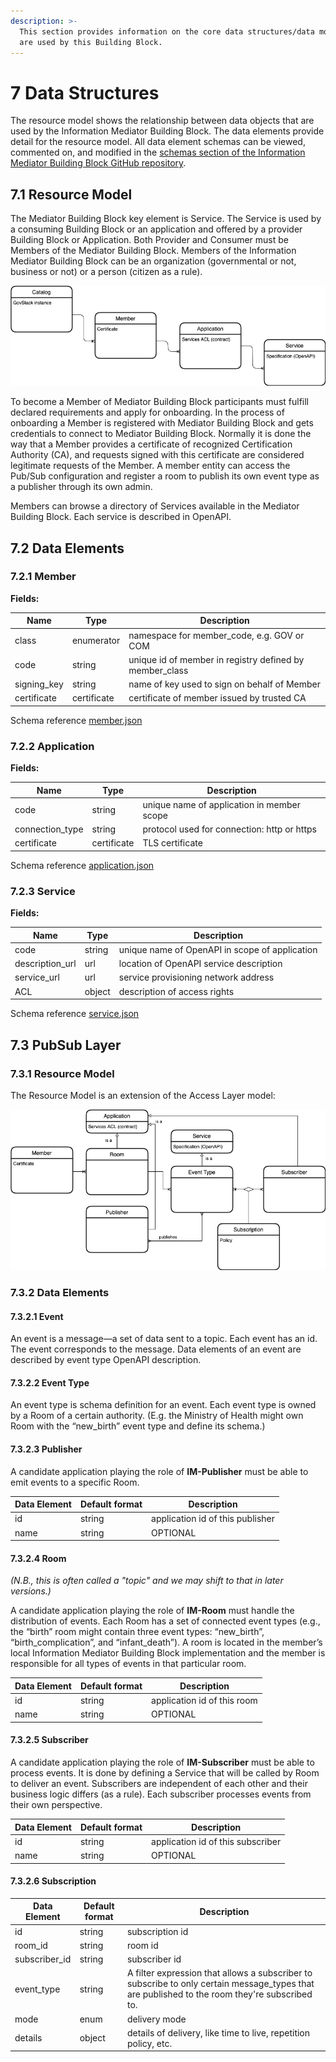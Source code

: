 ```yaml
---
description: >-
  This section provides information on the core data structures/data models that
  are used by this Building Block.
---
```


# 7 Data Structures

The resource model shows the relationship between data objects that are used by the Information Mediator Building Block. The data elements provide detail for the resource model. All data element schemas can be viewed, commented on, and modified in the [schemas section of the Information Mediator Building Block GitHub repository](https://github.com/GovStackWorkingGroup/bb-information-mediator/tree/1.0-QA/schemas).

## 7.1 Resource Model

The Mediator Building Block key element is Service. The Service is used by a consuming Building Block or an application and offered by a provider Building Block or Application. Both Provider and Consumer must be Members of the Mediator Building Block. Members of the Information Mediator Building Block can be an organization (governmental or not, business or not) or a person (citizen as a rule).

![Diagram source](.gitbook/assets/Mediator-BB-entities.drawio.png)

To become a Member of Mediator Building Block participants must fulfill declared requirements and apply for onboarding. In the process of onboarding a Member is registered with Mediator Building Block and gets credentials to connect to Mediator Building Block. Normally it is done the way that a Member provides a certificate of recognized Certification Authority (CA), and requests signed with this certificate are considered legitimate requests of the Member. A member entity can access the Pub/Sub configuration and register a room to publish its own event type as a publisher through its own admin.

Members can browse a directory of Services available in the Mediator Building Block. Each service is described in OpenAPI.

## 7.2 Data Elements

### 7.2.1 Member

**Fields:**

| Name         | Type        | Description                                              |
| ------------ | ----------- | -------------------------------------------------------- |
| class        | enumerator  | namespace for member\_code, e.g. GOV or COM              |
| code         | string      | unique id of member in registry defined by member\_class |
| signing\_key | string      | name of key used to sign on behalf of Member             |
| certificate  | certificate | certificate of member issued by trusted CA               |

Schema reference [member.json](../schemas/member.json)

### 7.2.2 Application

**Fields:**

| Name             | Type        | Description                                 |
| ---------------- | ----------- | ------------------------------------------- |
| code             | string      | unique name of application in member scope  |
| connection\_type | string      | protocol used for connection: http or https |
| certificate      | certificate | TLS certificate                             |

Schema reference [application.json](../schemas/application.json)

### 7.2.3 Service

**Fields:**

| Name             | Type   | Description                                    |
| ---------------- | ------ | ---------------------------------------------- |
| code             | string | unique name of OpenAPI in scope of application |
| description\_url | url    | location of OpenAPI service description        |
| service\_url     | url    | service provisioning network address           |
| ACL              | object | description of access rights                   |

Schema reference [service.json](../schemas/service.json)

## **7.3 PubSub Layer**

### 7.3.1 Resource Model

The Resource Model is an extension of the Access Layer model:

![Diagram source](.gitbook/assets/Mediator-BB-PubSub-entities.drawio.png)

### 7.3.2 Data Elements

#### 7.3.2.1 Event

An event is a message—a set of data sent to a topic. Each event has an id. The event corresponds to the message. Data elements of an event are described by event type OpenAPI description.

#### 7.3.2.2 Event Type

An event type is schema definition for an event. Each event type is owned by a Room of a certain authority. (E.g. the Ministry of Health might own Room with the “new\_birth” event type and define its schema.)

#### 7.3.2.3 Publisher

A candidate application playing the role of **IM-Publisher** must be able to emit events to a specific Room.

| Data Element | Default format | Description                      |
| ------------ | -------------- | -------------------------------- |
| id           | string         | application id of this publisher |
| name         | string         | OPTIONAL                         |

#### **7.3.2.4 Room**

_(N.B., this is often called a "topic" and we may shift to that in later versions.)_

A candidate application playing the role of **IM-Room** must handle the distribution of events. Each Room has a set of connected event types (e.g., the “birth” room might contain three event types: “new\_birth”, “birth\_complication”, and “infant\_death”). A room is located in the member’s local Information Mediator Building Block implementation and the member is responsible for all types of events in that particular room.

| Data Element | Default format | Description                 |
| ------------ | -------------- | --------------------------- |
| id           | string         | application id of this room |
| name         | string         | OPTIONAL                    |

#### 7.3.2.5 Subscriber

A candidate application playing the role of **IM-Subscriber** must be able to process events. It is done by defining a Service that will be called by Room to deliver an event. Subscribers are independent of each other and their business logic differs (as a rule). Each subscriber processes events from their own perspective.

| Data Element | Default format | Description                       |
| ------------ | -------------- | --------------------------------- |
| id           | string         | application id of this subscriber |
| name         | string         | OPTIONAL                          |

#### 7.3.2.6 Subscription

| Data Element   | Default format | Description                                                                                                                                    |
| -------------- | -------------- | ---------------------------------------------------------------------------------------------------------------------------------------------- |
| id             | string         | subscription id                                                                                                                                |
| room\_id       | string         | room id                                                                                                                                        |
| subscriber\_id | string         | subscriber id                                                                                                                                  |
| event\_type    | string         | A filter expression that allows a subscriber to subscribe to only certain message\_types that are published to the room they're subscribed to. |
| mode           | enum           | delivery mode                                                                                                                                  |
| details        | object         | details of delivery, like time to live, repetition policy, etc.                                                                                |

